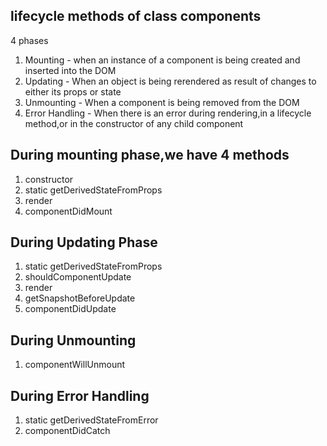 ## lifecycle methods of class components
4 phases
1. Mounting - when an instance of a component is being created and inserted into the DOM
2. Updating - When an object is being rerendered as result of changes to either its props or state
3. Unmounting - When a component is being removed from the DOM
4. Error Handling - When there is an error during rendering,in a lifecycle method,or in the constructor of any
                     child component

## During mounting phase,we have 4 methods
1. constructor
1. static getDerivedStateFromProps
1. render 
1. componentDidMount

## During Updating Phase
1. static getDerivedStateFromProps
1. shouldComponentUpdate
1. render
1. getSnapshotBeforeUpdate
1. componentDidUpdate

## During Unmounting
1. componentWillUnmount

## During Error Handling
1. static getDerivedStateFromError
2. componentDidCatch
